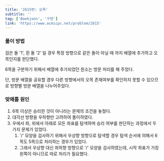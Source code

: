 ```yaml
---
title: '2615번: 오목'
subtitle: ''
tag: ['Baekjoon', '구현']
link: 'https://www.acmicpc.net/problem/2615'
---
```


### 풀이 방법

검은 돌 '1', 흰 돌 '2' 일 경우 특정 방향으로 같은 돌이 아닐 때 까지 배열에 추가하고 오목인지를 판단했다.

6목을 구분하기 위해서 배열에 추가되었던 원소는 방문 처리를 해 주었다.

단, 방문 배열을 공유할 경우 다른 방향에서의 오목 존재여부를 확인하지 못할 수 있으므로 방향별 방문 배열을 나누어주었다.

### 맞왜틀 원인

1. 6목 이상은 승리한 것이 아니라는 문제의 조건을 놓쳤다.
2. 대각선 방향을 우하향만 고려하여 풀이하였다.
3. 우에서 좌, 위에서 아래로 모든 좌표를 탐색하며 승리 여부를 판단하는 과정에서 두 가지 문제가 있었다.
    1. '/' 모양을 검사하기 위해서 우상향 방향으로 탐색할 경우 탐색 순서에 의해서 6목도 5목으로 처리하는 경우가 있었다.
    2. 그래서 우상향 대신 좌하향 방향으로 '/' 모양을 검사하였는데, 시작 좌표가 가장 왼쪽이 아니므로 따로 처리가 필요했다.